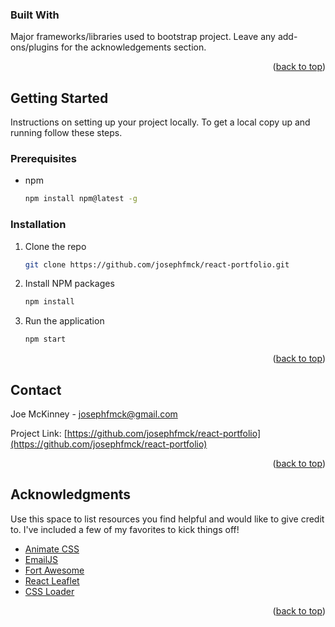 ### Built With

Major frameworks/libraries used to bootstrap project. Leave any add-ons/plugins for the acknowledgements section.


<p align="right">(<a href="#readme-top">back to top</a>)</p>

## Getting Started

Instructions on setting up your project locally.
To get a local copy up and running follow these steps.

### Prerequisites

* npm
  ```sh
  npm install npm@latest -g
  ```

### Installation

1. Clone the repo
   ```sh
   git clone https://github.com/josephfmck/react-portfolio.git
   ```
2. Install NPM packages
   ```sh
   npm install
   ```
3. Run the application
   ```sh
   npm start 
   ```


<p align="right">(<a href="#readme-top">back to top</a>)</p>

<!-- CONTACT -->
## Contact

Joe McKinney - josephfmck@gmail.com

Project Link: [https://github.com/josephfmck/react-portfolio](https://github.com/josephfmck/react-portfolio)

<p align="right">(<a href="#readme-top">back to top</a>)</p>

<!-- ACKNOWLEDGMENTS -->
## Acknowledgments

Use this space to list resources you find helpful and would like to give credit to. I've included a few of my favorites to kick things off!

* [Animate CSS](https://animate.style/)
* [EmailJS](https://www.emailjs.com)
* [Fort Awesome](https://fortawesome.com)
* [React Leaflet](https://www.npmjs.com/package/react-leaflet)
* [CSS Loader](https://www.npmjs.com/package/css-loader)



<p align="right">(<a href="#readme-top">back to top</a>)</p>

